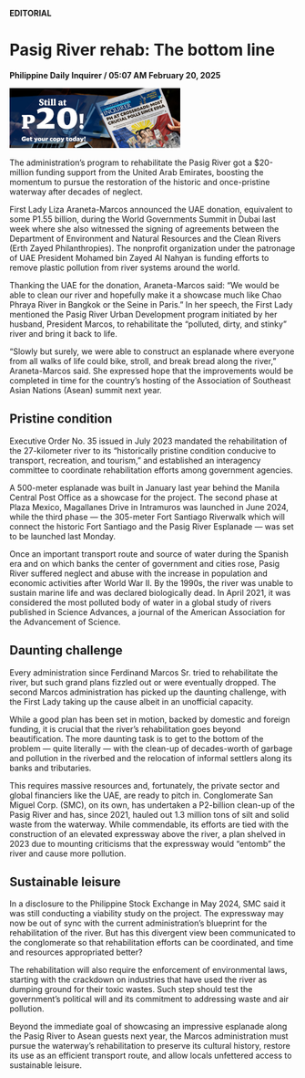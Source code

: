 **EDITORIAL**

# Pasig River rehab: The bottom line

****Philippine Daily Inquirer / 05:07 AM February 20, 2025****

![Image](https://raw.githubusercontent.com/github-jl14/scrapy_api/refs/heads/main/images/editorial02202025.png)

The administration’s program to rehabilitate the Pasig River got a $20-million funding support from the United Arab Emirates, boosting the momentum to pursue the restoration of the historic and once-pristine waterway after decades of neglect.

First Lady Liza Araneta-Marcos announced the UAE donation, equivalent to some P1.55 billion, during the World Governments Summit in Dubai last week where she also witnessed the signing of agreements between the Department of Environment and Natural Resources and the Clean Rivers (Erth Zayed Philanthropies). The nonprofit organization under the patronage of UAE President Mohamed bin Zayed Al Nahyan is funding efforts to remove plastic pollution from river systems around the world.

Thanking the UAE for the donation, Araneta-Marcos said: “We would be able to clean our river and hopefully make it a showcase much like Chao Phraya River in Bangkok or the Seine in Paris.” In her speech, the First Lady mentioned the Pasig River Urban Development program initiated by her husband, President Marcos, to rehabilitate the “polluted, dirty, and stinky” river and bring it back to life.

“Slowly but surely, we were able to construct an esplanade where everyone from all walks of life could bike, stroll, and break bread along the river,” Araneta-Marcos said. She expressed hope that the improvements would be completed in time for the country’s hosting of the Association of Southeast Asian Nations (Asean) summit next year.

## Pristine condition

Executive Order No. 35 issued in July 2023 mandated the rehabilitation of the 27-kilometer river to its “historically pristine condition conducive to transport, recreation, and tourism,” and established an interagency committee to coordinate rehabilitation efforts among government agencies.

A 500-meter esplanade was built in January last year behind the Manila Central Post Office as a showcase for the project. The second phase at Plaza Mexico, Magallanes Drive in Intramuros was launched in June 2024, while the third phase — the 305-meter Fort Santiago Riverwalk which will connect the historic Fort Santiago and the Pasig River Esplanade — was set to be launched last Monday.

Once an important transport route and source of water during the Spanish era and on which banks the center of government and cities rose, Pasig River suffered neglect and abuse with the increase in population and economic activities after World War II. By the 1990s, the river was unable to sustain marine life and was declared biologically dead. In April 2021, it was considered the most polluted body of water in a global study of rivers published in Science Advances, a journal of the American Association for the Advancement of Science.

## Daunting challenge

Every administration since Ferdinand Marcos Sr. tried to rehabilitate the river, but such grand plans fizzled out or were eventually dropped. The second Marcos administration has picked up the daunting challenge, with the First Lady taking up the cause albeit in an unofficial capacity.

While a good plan has been set in motion, backed by domestic and foreign funding, it is crucial that the river’s rehabilitation goes beyond beautification. The more daunting task is to get to the bottom of the problem — quite literally — with the clean-up of decades-worth of garbage and pollution in the riverbed and the relocation of informal settlers along its banks and tributaries.

This requires massive resources and, fortunately, the private sector and global financiers like the UAE, are ready to pitch in. Conglomerate San Miguel Corp. (SMC), on its own, has undertaken a P2-billion clean-up of the Pasig River and has, since 2021, hauled out 1.3 million tons of silt and solid waste from the waterway. While commendable, its efforts are tied with the construction of an elevated expressway above the river, a plan shelved in 2023 due to mounting criticisms that the expressway would “entomb” the river and cause more pollution.

## Sustainable leisure

In a disclosure to the Philippine Stock Exchange in May 2024, SMC said it was still conducting a viability study on the project. The expressway may now be out of sync with the current administration’s blueprint for the rehabilitation of the river. But has this divergent view been communicated to the conglomerate so that rehabilitation efforts can be coordinated, and time and resources appropriated better?

The rehabilitation will also require the enforcement of environmental laws, starting with the crackdown on industries that have used the river as dumping ground for their toxic wastes. Such step should test the government’s political will and its commitment to addressing waste and air pollution.

Beyond the immediate goal of showcasing an impressive esplanade along the Pasig River to Asean guests next year, the Marcos administration must pursue the waterway’s rehabilitation to preserve its cultural history, restore its use as an efficient transport route, and allow locals unfettered access to sustainable leisure.